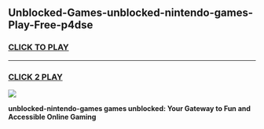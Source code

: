 
## Unblocked-Games-unblocked-nintendo-games-Play-Free-p4dse
<h3>
<a href="https://premium76.site?title=unblocked-nintendo-games&ref=23A">CLICK TO PLAY</a></h3>
<hr>

<h3>
<a href="https://premium76.site?title=unblocked-nintendo-games&ref=23A">CLICK 2 PLAY</a>
  
</h3>

<a href="https://premium76.site?title=unblocked-nintendo-games&ref=23A"><img src="https://clearcache.store/games.png"></a>


**unblocked-nintendo-games games unblocked: Your Gateway to Fun and Accessible Online Gaming**
